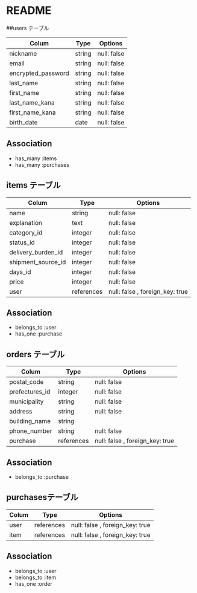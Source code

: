 # README

##users テーブル

| Colum            | Type    | Options     |
| -----------------|---------|-------------|
| nickname         | string  | null: false |
| email            | string  | null: false |
|encrypted_password| string  | null: false |
| last_name        | string  | null: false |
| first_name       | string  | null: false |
| last_name_kana   | string  | null: false |
| first_name_kana  | string  | null: false |
| birth_date       | date    | null: false |



## Association

- has_many :items
- has_many :purchases

## items テーブル

| Colum               | Type        | Options                         |
| --------------------|-------------|---------------------------------|
| name                | string      | null: false                     |
| explanation         | text        | null: false                     |
| category_id         | integer     | null: false                     |
| status_id           | integer     | null: false                     |
| delivery_burden_id  | integer     | null: false                     |
| shipment_source_id  | integer     | null: false                     |
| days_id             | integer     | null: false                     |
| price               | integer     | null: false                     |
| user                | references  | null: false , foreign_key: true |


## Association

- belongs_to :user
- has_one :purchase

## orders テーブル

| Colum             | Type        | Options                         |
| ------------------|-------------|---------------------------------|
| postal_code       | string      | null: false                     |
| prefectures_id    | integer     | null: false                     |
| municipality      | string      | null: false                     |
| address           | string      | null: false                     |
| building_name     | string      |                                 |
| phone_number      | string      | null: false                     |
| purchase          | references  | null: false , foreign_key: true |

## Association

- belongs_to :purchase

## purchasesテーブル

| Colum             | Type        | Options                         |
| ------------------|-------------|---------------------------------|
| user              | references  | null: false , foreign_key: true |
| item              | references  | null: false , foreign_key: true |


## Association
- belongs_to   :user
- belongs_to   :item
- has_one      :order
